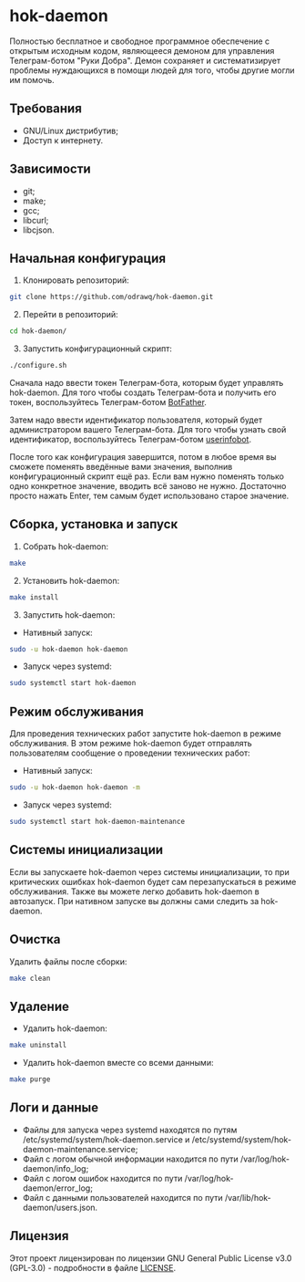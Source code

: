 # hok-daemon
Полностью бесплатное и свободное программное обеспечение с открытым исходным кодом, являющееся демоном для управления Телеграм-ботом "Руки Добра". Демон сохраняет и систематизирует проблемы нуждающихся в помощи людей для того, чтобы другие могли им помочь.
## Требования
- GNU/Linux дистрибутив;
- Доступ к интернету.
## Зависимости
- git;
- make;
- gcc;
- libcurl;
- libcjson.
## Начальная конфигурация
1. Клонировать репозиторий:
```bash
git clone https://github.com/odrawq/hok-daemon.git
```
2. Перейти в репозиторий:
```bash
cd hok-daemon/
```
3. Запустить конфигурационный скрипт:
```bash
./configure.sh
```
Сначала надо ввести токен Телеграм-бота, которым будет управлять hok-daemon. Для того чтобы создать Телеграм-бота и получить его токен, воспользуйтесь Телеграм-ботом [BotFather](https://t.me/BotFather).

Затем надо ввести идентификатор пользователя, который будет администратором вашего Телеграм-бота. Для того чтобы узнать свой идентификатор, воспользуйтесь Телеграм-ботом [userinfobot](https://t.me/userinfobot).

После того как конфигурация завершится, потом в любое время вы сможете поменять введённые вами значения, выполнив конфигурационный скрипт ещё раз. Если вам нужно поменять только одно конкретное значение, вводить всё заново не нужно. Достаточно просто нажать Enter, тем самым будет использовано старое значение.
## Сборка, установка и запуск
1. Собрать hok-daemon:
```bash
make
```
2. Установить hok-daemon:
```bash
make install
```
3. Запустить hok-daemon:
- Нативный запуск:
```bash
sudo -u hok-daemon hok-daemon
```
- Запуск через systemd:
```bash
sudo systemctl start hok-daemon
```
## Режим обслуживания
Для проведения технических работ запустите hok-daemon в режиме обслуживания. В этом режиме hok-daemon будет отправлять пользователям сообщение о проведении технических работ:
- Нативный запуск:
```bash
sudo -u hok-daemon hok-daemon -m
```
- Запуск через systemd:
```bash
sudo systemctl start hok-daemon-maintenance
```
## Системы инициализации
Если вы запускаете hok-daemon через системы инициализации, то при критических ошибках hok-daemon будет сам перезапускаться в режиме обслуживания. Также вы можете легко добавить hok-daemon в автозапуск. При нативном запуске вы должны сами следить за hok-daemon.
## Очистка
Удалить файлы после сборки:
```bash
make clean
```
## Удаление
- Удалить hok-daemon:
```bash
make uninstall
```
- Удалить hok-daemon вместе со всеми данными:
```bash
make purge
```
## Логи и данные
- Файлы для запуска через systemd находятся по путям /etc/systemd/system/hok-daemon.service и /etc/systemd/system/hok-daemon-maintenance.service;
- Файл с логом обычной информации находится по пути /var/log/hok-daemon/info_log;
- Файл с логом ошибок находится по пути /var/log/hok-daemon/error_log;
- Файл с данными пользователей находится по пути /var/lib/hok-daemon/users.json.
## Лицензия
Этот проект лицензирован по лицензии GNU General Public License v3.0 (GPL-3.0) - подробности в файле [LICENSE](LICENSE).
